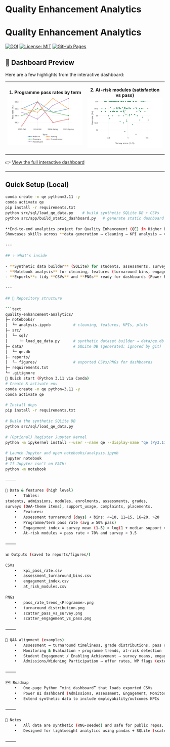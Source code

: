 # Quality Enhancement Analytics
# Quality Enhancement Analytics

[![DOI](https://zenodo.org/badge/DOI/10.5281/zenodo.16937642.svg)](https://doi.org/10.5281/zenodo.16937642)
[![License: MIT](https://img.shields.io/badge/License-MIT-yellow.svg)](LICENSE)
[![GitHub Pages](https://img.shields.io/badge/Dashboard-Live-blue?logo=github)](https://hellosultan.github.io/quality-enhancement-analytics/)

## 📸 Dashboard Preview
Here are a few highlights from the interactive dashboard:

<table>
<tr>
<td align="center" width="50%">
  
**1. Programme pass rates by term**  
<img src="docs/screens/fig1_pass_rates.png" width="100%" alt="Programme pass rates">

</td>
<td align="center" width="50%">

**2. At-risk modules (satisfaction vs pass)**  
<img src="docs/screens/fig4_at_risk.png" width="100%" alt="At-risk modules">

</td>
</tr>
</table>

👉 [View the full interactive dashboard](https://hellosultan.github.io/quality-enhancement-analytics/)

---

## Quick Setup (Local)

```bash
conda create -n qe python=3.11 -y
conda activate qe
pip install -r requirements.txt
python src/sql/load_qe_data.py    # build synthetic SQLite DB + CSVs
python src/app/build_static_dashboard.py   # generate static dashboard

**End-to-end analytics project for Quality Enhancement (QE) in Higher Education**, using **synthetic datasets** aligned with **QAA UK** themes.  
Showcases skills across **data generation → cleaning → KPI analysis → visualization/dashboard**.

---

## ✨ What’s inside

- **Synthetic data builder** (SQLite) for students, assessments, surveys, support usage, etc.  
- **Notebook analysis** for cleaning, features (turnaround bins, engagement index), and KPIs.  
- **Exports**: tidy **CSVs** and **PNGs** ready for dashboards (Power BI or Python).  

---

## 📁 Repository structure

```text
quality-enhancement-analytics/
├─ notebooks/
│  └─ analysis.ipynb          # cleaning, features, KPIs, plots
├─ src/
│  └─ sql/
│     └─ load_qe_data.py      # synthetic dataset builder → data/qe.db
├─ data/                      # SQLite DB (generated; ignored by git)
│  └─ qe.db
├─ reports/
│  └─ figures/                # exported CSVs/PNGs for dashboards
├─ requirements.txt
└─ .gitignore
🚀 Quick start (Python 3.11 via Conda)
# Create & activate env
conda create -n qe python=3.11 -y
conda activate qe

# Install deps
pip install -r requirements.txt

# Build the synthetic SQLite DB
python src/sql/load_qe_data.py

# (Optional) Register Jupyter kernel
python -m ipykernel install --user --name qe --display-name "qe (Py3.11)"

# Launch Jupyter and open notebooks/analysis.ipynb
jupyter notebook
# If Jupyter isn’t on PATH:
python -m notebook

⸻

🧪 Data & features (high level)
	•	Tables:
students, admissions, modules, enrolments, assessments, grades,
surveys (QAA-theme items), support_usage, complaints, placements.
	•	Features:
	•	Assessment turnaround (days) + bins: <=10, 11–15, 16–20, >20
	•	Programme/term pass rate (avg ≥ 50% pass)
	•	Engagement index = survey mean (1–5) × log(1 + median support visits)
	•	At-risk modules = pass rate < 70% and survey < 3.5

⸻

📊 Outputs (saved to reports/figures/)

CSVs
	•	kpi_pass_rate.csv
	•	assessment_turnaround_bins.csv
	•	engagement_index.csv
	•	at_risk_modules.csv

PNGs
	•	pass_rate_trend_<Programme>.png
	•	turnaround_distribution.png
	•	scatter_pass_vs_survey.png
	•	scatter_engagement_vs_pass.png

⸻

🧭 QAA alignment (examples)
	•	Assessment → turnaround timeliness, grade distributions, pass rates
	•	Monitoring & Evaluation → programme trends, at-risk detection
	•	Student Engagement / Enabling Achievement → survey means, engagement index
	•	Admissions/Widening Participation → offer rates, WP flags (extendable)

⸻

🗺️ Roadmap
	•	One-page Python “mini dashboard” that loads exported CSVs
	•	Power BI dashboard (Admissions, Assessment, Engagement, Monitoring tabs)
	•	Extend synthetic data to include employability/outcomes KPIs

⸻

🤝 Notes
	•	All data are synthetic (RNG-seeded) and safe for public repos.
	•	Designed for lightweight analytics using pandas + SQLite (scale up to Spark only if needed).

⸻
